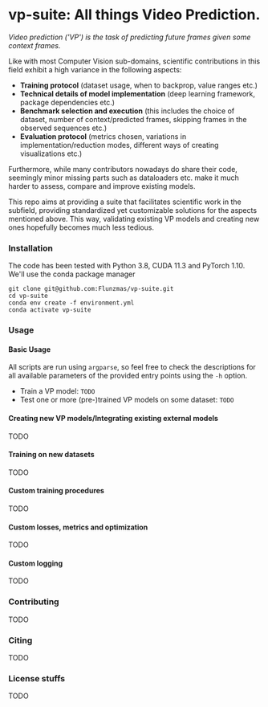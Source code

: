 # vp-suite: All things Video Prediction.

_Video prediction ('VP') is the task of predicting future frames given some context frames._

Like with most Computer Vision sub-domains, scientific contributions in this field exhibit a high variance in the following aspects:
- **Training protocol** (dataset usage, when to backprop, value ranges etc.)
- **Technical details of model implementation** (deep learning framework, package dependencies etc.) 
- **Benchmark selection and execution** (this includes the choice of dataset, number of context/predicted frames, skipping frames in the observed sequences etc.)
- **Evaluation protocol** (metrics chosen, variations in implementation/reduction modes, different ways of creating visualizations etc.)

Furthermore, while many contributors nowadays do share their code, seemingly minor missing parts such as dataloaders etc. make it much harder to assess, compare and improve existing models.  

This repo aims at providing a suite that facilitates scientific work in the subfield, providing standardized yet customizable solutions for the aspects mentioned above. This way, validating existing VP models and creating new ones hopefully becomes much less tedious.

### Installation

The code has been tested with Python 3.8, CUDA 11.3 and PyTorch 1.10. We'll use the conda package manager 

```
git clone git@github.com:Flunzmas/vp-suite.git
cd vp-suite
conda env create -f environment.yml
conda activate vp-suite
```

### Usage

#### Basic Usage

All scripts are run using `argparse`,
so feel free to check the descriptions for all available parameters of the provided entry points using the `-h` option. 

- Train a VP model:  `TODO`
- Test one or more (pre-)trained VP models on some dataset: `TODO`

#### Creating new VP models/Integrating existing external models 

TODO

#### Training on new datasets

TODO

#### Custom training procedures

TODO

#### Custom losses, metrics and optimization

TODO

#### Custom logging

TODO

### Contributing

TODO

### Citing

TODO

### License stuffs

TODO
